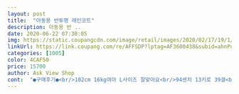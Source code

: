 ```yaml
---
layout: post 
title:  "아동용 반투명 레인코트" 
description: 아동용 반 ..
date: 2020-06-22 07:30:05 
img: https://static.coupangcdn.com/image/retail/images/2020/02/17/19/1/fca6505b-a219-47f2-8ab3-1aec7924817f.jpg 
linkUrl: https://link.coupang.com/re/AFFSDP?lptag=AF3600438&subid=ahnPublicAsk&pageKey=1287826993&itemId=2298330877&vendorItemId=70295293483&traceid=V0-113-012147ad10117877 
categories: [1005] 
color: 4CAF50 
price: 15700 
author: Ask View Shop 
cont:  "●구매후기●<br/>102cm 16kg여아 L사이즈 잘맞아요<br/>94센치 13키로 39갤<br/>가게앞에서 신나게 놀다들어오더라구여<br/>길게입히려고 M사이즈 했어요<br/>너무 귀엽고 사랑스러워요<br/>너무이뻐요 ㅋㅋㅋ<br/>딸도 좋아하고 어제.<br/>비올때 도착해서<br/>딸아이에게 입히니 너무나 예뻐요^^ 아이도 대만족 비올날 기다립니다^^<br/>모자에 챙도 있거서 좋아요<br/>소매에 단추가 있어서 소매로도 들어가는걸 줄일수 있고<br/>씁슬 ... <br/>.<br/>하 .<br/>.<br/>우비하나에 버려지는 엄마라니<br/>오늘도 눈뜨고 비오자  입고간다고 눈뜨더라구여<br/>요즘 등원할때 졸려서 울땨가있었는데<br/>원하던길이보다 앞은 살짝짧지만 뒤에테슬도있고 귀여워요<br/>자랑한다고 신나서 저 쳐다도안보고 들갔어요 .<br/>.<br/><br/>태슬도 안떨어질것 같구요<br/>" 
---
```

